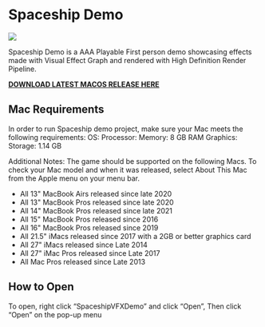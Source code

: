 # Spaceship Demo

![](https://blogs.unity3d.com/wp-content/uploads/2019/08/image10.png)

Spaceship Demo is a AAA Playable First person demo showcasing effects made with Visual Effect Graph and rendered with High Definition Render Pipeline.

**[DOWNLOAD LATEST MACOS RELEASE HERE](https://github.com/mrmacright/SpaceshipDemo/releases/tag/MrMacRightBuilds)**

## Mac Requirements

In order to run Spaceship demo project, make sure your Mac meets the following requirements:
OS: 
Processor: 
Memory: 8 GB RAM
Graphics:
Storage: 1.14 GB

Additional Notes: The game should be supported on the following Macs. To check your Mac model and when it was released, select About This Mac from the Apple menu on your menu bar.
* All 13" MacBook Airs released since late 2020
* All 13" MacBook Pros released since late 2020
* All 14" MacBook Pros released since late 2021
* All 15" MacBook Pros released since 2016
* All 16" MacBook Pros released since 2019
* All 21.5" iMacs released since 2017 with a 2GB or better graphics card
* All 27" iMacs released since Late 2014
* All 27" iMac Pros released since Late 2017
* All Mac Pros released since Late 2013

## How to Open

To open, right click “SpaceshipVFXDemo” and click “Open”, Then click “Open” on the pop-up menu
